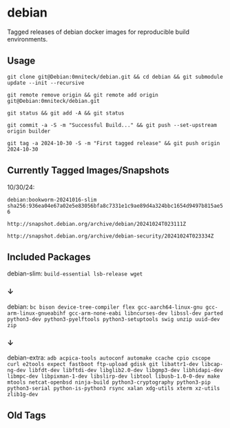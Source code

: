 # debian
Tagged releases of debian docker images for reproducible build environments.

## Usage
`git clone git@Debian:0mniteck/debian.git && cd debian && git submodule update --init --recursive`

`git remote remove origin && git remote add origin git@Debian:0mniteck/debian.git`

`git status && git add -A && git status`

`git commit -a -S -m "Successful Build..." && git push --set-upstream origin builder`

`git tag -a 2024-10-30 -S -m "First tagged release" && git push origin 2024-10-30`

## Currently Tagged Images/Snapshots
10/30/24:

`debian:bookworm-20241016-slim 
sha256:936ea04e67a02e5e83056bfa8c7331e1c9ae89d4a324bbc1654d9497b815ae56`

`http://snapshot.debian.org/archive/debian/20241024T023111Z`

`http://snapshot.debian.org/archive/debian-security/20241024T023334Z`

## Included Packages
debian-slim: `build-essential lsb-release wget`
### ↓
debian: `bc bison device-tree-compiler flex gcc-aarch64-linux-gnu gcc-arm-linux-gnueabihf gcc-arm-none-eabi libncurses-dev libssl-dev parted python3-dev python3-pyelftools python3-setuptools swig unzip uuid-dev zip`
### ↓
debian-extra: `adb acpica-tools autoconf automake ccache cpio cscope curl e2tools expect fastboot ftp-upload gdisk git libattr1-dev libcap-ng-dev libfdt-dev libftdi-dev libglib2.0-dev libgmp3-dev libhidapi-dev libmpc-dev libpixman-1-dev libslirp-dev libtool libusb-1.0-0-dev make mtools netcat-openbsd ninja-build python3-cryptography python3-pip python3-serial python-is-python3 rsync xalan xdg-utils xterm xz-utils zlib1g-dev`

## Old Tags

